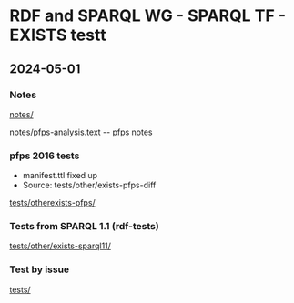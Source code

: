 # RDF and SPARQL WG - SPARQL TF - EXISTS testt

## 2024-05-01

### Notes

[notes/](notes/)

notes/pfps-analysis.text -- pfps notes

### pfps 2016 tests

* manifest.ttl fixed up
* Source: tests/other/exists-pfps-diff

[tests/otherexists-pfps/](tests/exists-pfps/)

### Tests from SPARQL 1.1 (rdf-tests)

[tests/other/exists-sparql11/](tests/other/exists-sparql11/)

### Test by issue

[tests/](tests/)
